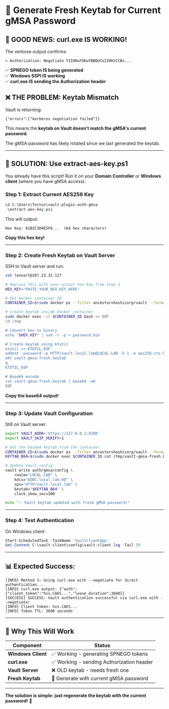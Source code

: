 # 🔧 Generate Fresh Keytab for Current gMSA Password

## 🎉 GOOD NEWS: curl.exe IS WORKING!

The verbose output confirms:
```
> Authorization: Negotiate YIIHKwYGKwYBBQUCoIIHHzCCBx...
```

✅ **SPNEGO token IS being generated**  
✅ **Windows SSPI IS working**  
✅ **curl.exe IS sending the Authorization header**  

## ❌ THE PROBLEM: Keytab Mismatch

Vault is returning:
```
{"errors":["kerberos negotiation failed"]}
```

This means the **keytab on Vault doesn't match the gMSA's current password**.

The gMSA password has likely rotated since we last generated the keytab.

---

## 🚀 SOLUTION: Use extract-aes-key.ps1

You already have this script! Run it on your **Domain Controller** or **Windows client** (where you have gMSA access):

### Step 1: Extract Current AES256 Key

```powershell
cd C:\Users\Testus\vault-plugin-auth-gmsa  
.\extract-aes-key.ps1
```

This will output:
```
Hex Key: A1B2C3D4E5F6...  (64 hex characters)
```

**Copy this hex key!**

---

### Step 2: Create Fresh Keytab on Vault Server

SSH to Vault server and run:

```bash
ssh lennart@107.23.32.117

# Replace this with your actual hex key from Step 1
HEX_KEY="PASTE_YOUR_HEX_KEY_HERE"

# Get Docker container ID
CONTAINER_ID=$(sudo docker ps --filter ancestor=hashicorp/vault --format '{{.ID}}')

# Create keytab inside Docker container
sudo docker exec -it $CONTAINER_ID bash << EOF
cd /tmp

# Convert hex to binary
echo "$HEX_KEY" | xxd -r -p > password.bin

# Create keytab using ktutil
ktutil << KTUTIL_EOF
addent -password -p HTTP/vault.local.lab@LOCAL.LAB -k 1 -e aes256-cts-hmac-sha1-96 -f password.bin
wkt vault-gmsa-fresh.keytab
q
KTUTIL_EOF

# Base64 encode
cat vault-gmsa-fresh.keytab | base64 -w0
EOF
```

**Copy the base64 output!**

---

### Step 3: Update Vault Configuration

Still on Vault server:

```bash
export VAULT_ADDR='https://127.0.0.1:8200'
export VAULT_SKIP_VERIFY=1

# Get the base64 keytab from the container
CONTAINER_ID=$(sudo docker ps --filter ancestor=hashicorp/vault --format '{{.ID}}')
KEYTAB_B64=$(sudo docker exec $CONTAINER_ID cat /tmp/vault-gmsa-fresh.keytab | base64 -w0)

# Update Vault config
vault write auth/gmsa/config \
    realm="LOCAL.LAB" \
    kdcs="ADDC.local.lab:88" \
    spn="HTTP/vault.local.lab" \
    keytab="$KEYTAB_B64" \
    clock_skew_sec=300

echo "✅ Vault keytab updated with fresh gMSA password!"
```

---

### Step 4: Test Authentication

On Windows client:

```powershell
Start-ScheduledTask -TaskName 'VaultClientApp'
Get-Content C:\vault-client\config\vault-client.log -Tail 50
```

---

## 📊 Expected Success:

```
[INFO] Method 3: Using curl.exe with --negotiate for direct authentication...
[INFO] curl.exe output: {"auth":{"client_token":"hvs.CAES...","lease_duration":3600}}
[SUCCESS] SUCCESS: Vault authentication successful via curl.exe with --negotiate!
[INFO] Client token: hvs.CAES...
[INFO] Token TTL: 3600 seconds
```

---

## 🎯 Why This Will Work

| Component | Status |
|-----------|--------|
| **Windows Client** | ✅ Working - generating SPNEGO tokens |
| **curl.exe** | ✅ Working - sending Authorization header |
| **Vault Server** | ❌ OLD keytab - needs fresh one |
| **Fresh Keytab** | 🔄 Generate with current gMSA password |

---

**The solution is simple: just regenerate the keytab with the current password!** 🚀
